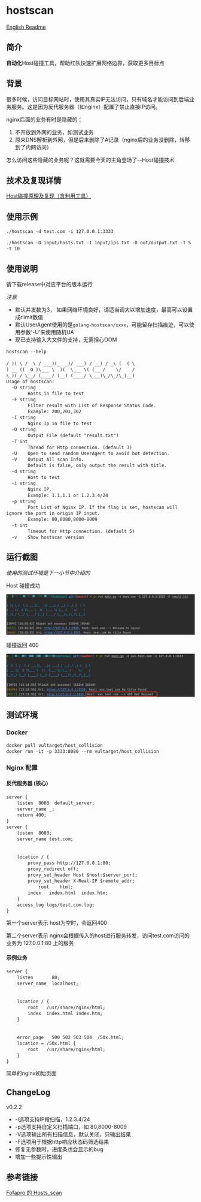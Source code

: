 # hostscan

[English Readme](./README.md)

## 简介

**自动化**Host碰撞工具，帮助红队快速扩展网络边界，获取更多目标点

## 背景

很多时候，访问目标网站时，使用其真实IP无法访问，只有域名才能访问到后端业务服务。这是因为反代服务器（如nginx）配置了禁止直接IP访问。

nginx后面的业务有时是隐藏的：
1. 不开放到外网的业务，如测试业务
2. 原来DNS解析到外网，但是后来删除了A记录（nginx后的业务没删除，转移到了内网访问）

怎么访问这些隐藏的业务呢？这就需要今天的主角登场了--Host碰撞技术

## 技术及复现详情

[Host碰撞原理及复现（含利用工具）](https://mp.weixin.qq.com/s/uH40OJ4ev0rpuzDLMn7x-A)

## 使用示例

```
./hostscan -d test.com -i 127.0.0.1:3333
```

```
./hostscan -D input/hosts.txt -I input/ips.txt -O out/output.txt -T 5 -t 10
```

## 使用说明

请下载release中对应平台的版本运行

*注意*
- 默认并发数为3， 如果网络环境良好，请适当调大以增加速度，最高可以设置成rlimit数值
- 默认UserAgent使用的是`golang-hostscan/xxxx`，可能留存扫描痕迹，可以使用参数'-U'来使用随机UA
- 现已支持输入大文件的支持，无需担心OOM

```
hostscan --help
  
/ )( \ /  \ / ___)(_  _)/ ___) / __) / _\ (  ( \
) __ ((  O )\___ \  )(  \___ \( (__ /    \/    /
\_)(_/ \__/ (____/ (__) (____/ \___)\_/\_/\_)__)        
Usage of hostscan:
  -D string
        Hosts in file to test
  -F string
        Filter result with List of Response Status Code. 
        Example: 200,201,302
  -I string
        Nginx Ip in file to test
  -O string
        Output File (default "result.txt")
  -T int
        Thread for Http connection. (default 3)
  -U    Open to send random UserAgent to avoid bot detection.
  -V    Output All scan Info. 
        Default is false, only output the result with title.
  -d string
        Host to test
  -i string
        Nginx IP. 
        Example: 1.1.1.1 or 1.2.3.4/24
  -p string
        Port List of Nginx IP. If the flag is set, hostscan will ignore the port in origin IP input. 
        Example: 80,8080,8000-8009
  -t int
        Timeout for Http connection. (default 5)
  -v    Show hostscan version

```

## 运行截图

*使用的测试环境是下一小节中介绍的*

Host 碰撞成功

![demo](./images/demo1.png)

碰撞返回 400

![demo](./images/demo2.png)

## 测试环境

### Docker

```
docker pull vultarget/host_collision
docker run -it -p 3333:8080 --rm vultarget/host_collision
```

### Nginx 配置

#### 反代服务器 (核心)

```
server {
    listen  8080  default_server;
    server_name _;
    return 400;
}
server {
    listen  8080;
    server_name test.com;


    location / {
        proxy_pass http://127.0.0.1:80;
        proxy_redirect off;
        proxy_set_header Host $host:$server_port;
        proxy_set_header X-Real-IP $remote_addr;
            root    html;
        index   index.html  index.htm;
    }
    access_log logs/test.com.log;
}
```

第一个server表示 host为空时，会返回400

第二个server表示 nginx会根据传入的host进行服务转发，访问test.com访问的业务为 127.0.0.1:80 上的服务

#### 示例业务

```
server {
    listen       80;
    server_name  localhost;


    location / {
        root   /usr/share/nginx/html;
        index  index.html index.htm;
    }


    error_page   500 502 503 504  /50x.html;
    location = /50x.html {
        root   /usr/share/nginx/html;
    }
}
```

简单的nginx初始页面

## ChangeLog

v0.2.2
- -i选项支持IP段扫描，1.2.3.4/24
- -p选项支持自定义扫描端口，如 80,8000-8009
- -V选项输出所有扫描信息，默认关闭，只输出结果
- -F选项用于根据http响应状态码筛选结果
- 修复无参数时，进度条也会显示的bug
- 增加一些提示性输出

## 参考链接

[Fofapro 的 Hosts_scan](https://github.com/fofapro/Hosts_scan)

